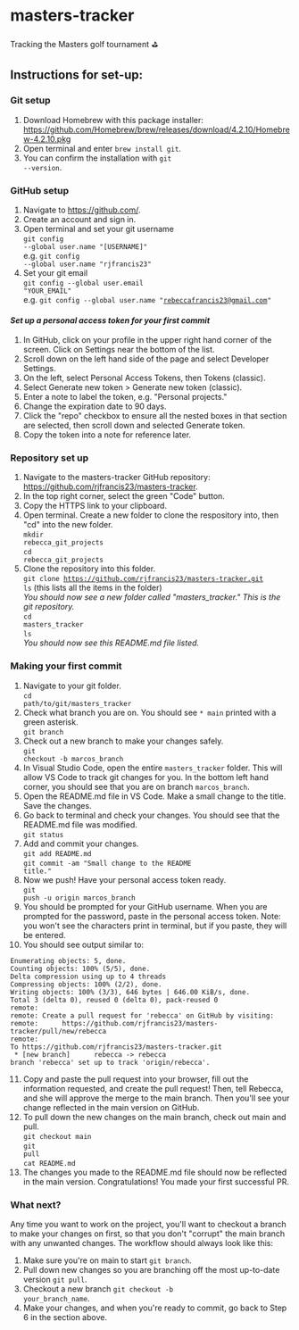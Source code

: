# masters-tracker
Tracking the Masters golf tournament ⛳️

## Instructions for set-up: 

### Git setup
1. Download Homebrew with this package installer: https://github.com/Homebrew/brew/releases/download/4.2.10/Homebrew-4.2.10.pkg
2. Open terminal and enter <code>brew install git</code>.
3. You can confirm the installation with <code>git --version</code>.

### GitHub setup
1. Navigate to https://github.com/.
2. Create an account and sign in. 
3. Open terminal and set your git username <br /><code>git config --global user.name "[USERNAME]"</code> <br />e.g. <code>git config --global user.name "rjfrancis23"</code>
4. Set your git email <br /><code>git config --global user.email "YOUR_EMAIL"</code> <br />e.g. <code>git config --global user.name "rebeccafrancis23@gmail.com"</code>


#### *Set up a personal access token for your first commit*
1. In GitHub, click on your profile in the upper right hand corner of the screen. Click on Settings near the bottom of the list.
2. Scroll down on the left hand side of the page and select Developer Settings.
3. On the left, select Personal Access Tokens, then Tokens (classic).
4. Select Generate new token > Generate new token (classic).
5. Enter a note to label the token, e.g. "Personal projects."
6. Change the expiration date to 90 days. 
7. Click the "repo" checkbox to ensure all the nested boxes in that section are selected, then scroll down and selected Generate token. 
8. Copy the token into a note for reference later. 


### Repository set up 

1. Navigate to the masters-tracker GitHub repository: https://github.com/rjfrancis23/masters-tracker.
2. In the top right corner, select the green "Code" button.
3. Copy the HTTPS link to your clipboard. 
4. Open terminal. Create a new folder to clone the respository into, then "cd" into the new folder.
<br /> <code>mkdir rebecca_git_projects</code><br /> <code>cd rebecca_git_projects</code>
5. Clone the repository into this folder. 
    <br /><code>git clone https://github.com/rjfrancis23/masters-tracker.git</code>
    <br /><code>ls</code> (this lists all the items in the folder)  
    *You should now see a new folder called "masters_tracker." This is the git repository.*
   <br /><code>cd masters_tracker</code><br /><code>ls</code> <br /> *You should now see this README.md file listed.*

### Making your first commit
1. Navigate to your git folder. 
   <br /><code>cd path/to/git/masters_tracker</code>
2. Check what branch you are on. You should see <code>* main</code> printed with a green asterisk.    <br /><code>git branch</code>
3. Check out a new branch to make your changes safely. <br /><code>git checkout -b marcos_branch</code>
4. In Visual Studio Code, open the entire <code>masters_tracker</code> folder. This will allow VS Code to track git changes for you. In the bottom left hand corner, you should see that you are on branch <code>marcos_branch</code>.
5. Open the README.md file in VS Code. Make a small change to the title. Save the changes. 
6. Go back to terminal and check your changes. You should see that the README.md file was modified. <br /><code>git status</code>
7. Add and commit your changes. <br /><code>git add README.md</code> <br /><code>git commit -am "Small change to the README title."</code>
8. Now we push! Have your personal access token ready. <br /><code>git push -u origin marcos_branch</code>
9. You should be prompted for your GitHub username. When you are prompted for the password, paste in the personal access token. Note: you won't see the characters print in terminal, but if you paste, they will be entered. 
10. You should see output similar to: 
```
Enumerating objects: 5, done.
Counting objects: 100% (5/5), done.
Delta compression using up to 4 threads
Compressing objects: 100% (2/2), done.
Writing objects: 100% (3/3), 646 bytes | 646.00 KiB/s, done.
Total 3 (delta 0), reused 0 (delta 0), pack-reused 0
remote: 
remote: Create a pull request for 'rebecca' on GitHub by visiting:
remote:      https://github.com/rjfrancis23/masters-tracker/pull/new/rebecca
remote: 
To https://github.com/rjfrancis23/masters-tracker.git
 * [new branch]      rebecca -> rebecca
branch 'rebecca' set up to track 'origin/rebecca'.
```
11. Copy and paste the pull request into your browser, fill out the information requested, and create the pull request! Then, tell Rebecca, and she will approve the merge to the main branch. Then you'll see your change reflected in the main version on GitHub. 
12. To pull down the new changes on the main branch, check out main and pull. <br /><code>git checkout main</code> <br /><code>git pull</code><br /><code>cat README.md</code>
13. The changes you made to the README.md file should now be reflected in the main version. Congratulations! You made your first successful PR. 

### What next? 
Any time you want to work on the project, you'll want to checkout a branch to make your changes on first, so that you don't "corrupt" the main branch with any unwanted changes. The workflow should always look like this: 
1. Make sure you're on main to start <code>git branch</code>.
2. Pull down new changes so you are branching off the most up-to-date version <code>git pull</code>.
3. Checkout a new branch <code>git checkout -b your_branch_name</code>.
4. Make your changes, and when you're ready to commit, go back to Step 6 in the section above. 